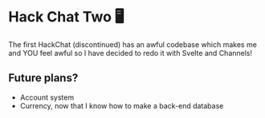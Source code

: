 # Hack Chat Two 🖥️
The first HackChat (discontinued) has an awful codebase which makes me and YOU feel awful so I have decided to redo it with Svelte and Channels!

## Future plans?
- Account system
- Currency, now that I know how to make a back-end database
